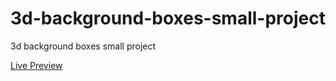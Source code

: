 # 3d-background-boxes-small-project
<p>3d background boxes small project</p>
<a href="https://elhoussnimed.github.io/3d-background-boxes-small-project/">Live Preview</a>
